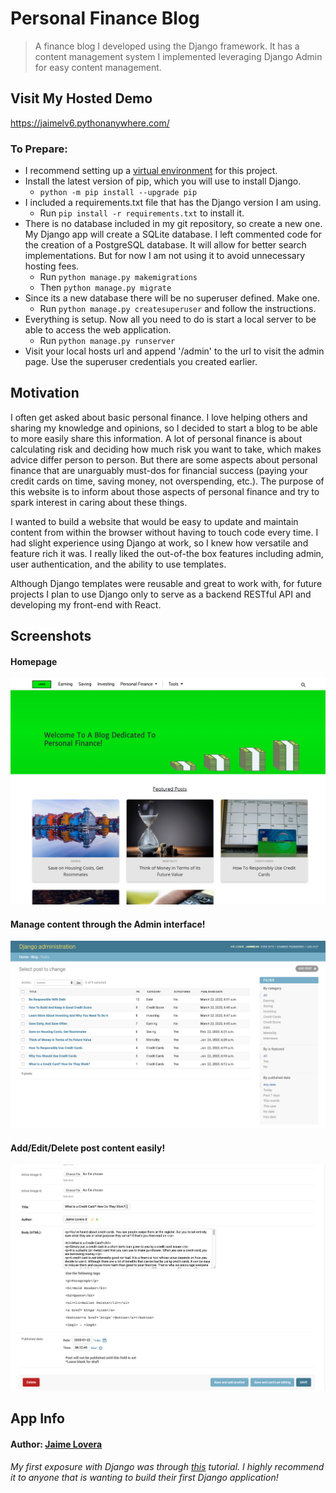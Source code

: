 # Personal Finance Blog
> A finance blog I developed using the Django framework. It has a content management system I implemented leveraging Django Admin for easy content management.

## Visit My Hosted Demo
https://jaimelv6.pythonanywhere.com/

### To Prepare:
- I recommend setting up a [virtual environment](https://docs.python.org/3/library/venv.html) for this project.
- Install the latest version of pip, which you will use to install Django.
  - ``` python -m pip install --upgrade pip ```
- I included a requirements.txt file that has the Django version I am using. 
  - Run ``` pip install -r requirements.txt ``` to install it.
- There is no database included in my git repository, so create a new one. My Django app will create a SQLite database. I left commented code for the creation of a PostgreSQL database. It will allow for better search implementations. But for now I am not using it to avoid unnecessary hosting fees.
  - Run ``` python manage.py makemigrations ``` 
  - Then ``` python manage.py migrate ```
- Since its a new database there will be no superuser defined. Make one.
  - Run ``` python manage.py createsuperuser ``` and follow the instructions.
- Everything is setup. Now all you need to do is start a local server to be able to access the web application.
  - Run ``` python manage.py runserver ```
- Visit your local hosts url and append '/admin' to the url to visit the admin page. Use the superuser credentials you created earlier.

## Motivation
I often get asked about basic personal finance. I love helping others and sharing my knowledge and opinions, so I decided to start a blog to be able to more easily share this information. A lot of personal finance is about calculating risk and deciding how much risk you want to take, which makes advice differ person to person. But there are some aspects about personal finance that are unarguably must-dos for financial success (paying your credit cards on time, saving money, not overspending, etc.). The purpose of this website is to inform about those aspects of personal finance and try to spark interest in caring about these things. 

I wanted to build a website that would be easy to update and maintain content from within the browser without having to touch code every time. I had slight experience using Django at work, so I knew how versatile and feature rich it was. I really liked the out-of-the box features including admin, user authentication, and the ability to use templates. 

Although Django templates were reusable and great to work with, for future projects I plan to use Django only to serve as a backend RESTful API and developing my front-end with React.

## Screenshots

#### Homepage
![HomePage](/readme_screenshots/index.png?raw=true "HomePage")

#### Manage content through the Admin interface!
![Admin Posts](/readme_screenshots/admin.png?raw=true "Add/Delete/View posts in database")

#### Add/Edit/Delete post content easily!
![Admin Post](/readme_screenshots/admin-post.png?raw=true "Edit post content.")


## App Info

#### Author: [Jaime Lovera](https://www.jaimelovera.com/)

###### My first exposure with Django was through [this](https://tutorial.djangogirls.org/en/) tutorial. I highly recommend it to anyone that is wanting to build their first Django application!
